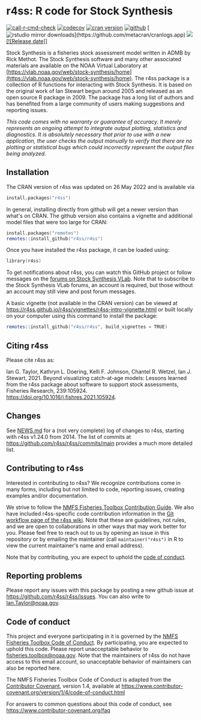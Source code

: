 # r4ss: R code for Stock Synthesis

[![call-r-cmd-check](https://github.com/r4ss/r4ss/actions/workflows/call-r-cmd-check.yml/badge.svg)](https://github.com/r4ss/r4ss/actions/workflows/call-r-cmd-check.yml)
[![codecov](https://codecov.io/gh/r4ss/r4ss/branch/main/graph/badge.svg)](https://app.codecov.io/gh/r4ss/r4ss)
[![cran version](http://www.r-pkg.org/badges/version/r4ss)](https://cran.r-project.org/package=r4ss)
[![github](https://img.shields.io/github/v/release/r4ss/r4ss?color=brightgreen&label=GitHub)](https://github.com/r4ss/r4ss/releases/latest)
[![rstudio mirror downloads](http://cranlogs.r-pkg.org/badges/grand-total/r4ss?)](https://github.com/metacran/cranlogs.app)
[![](https://cranlogs.r-pkg.org/badges/r4ss?color=FFD700)](https://www.r-pkg.org/pkg/r4ss)
[[![Release date]]](https://img.shields.io/github/last-commit/r4ss/r4ss)

Stock Synthesis is a fisheries stock assessment model written in ADMB by
Rick Methot. The Stock Synthesis software and many other associated
materials are available on the NOAA Virtual Laboratory at
[https://vlab.noaa.gov/web/stock-synthesis/home](https://vlab.noaa.gov/web/stock-synthesis/home).
The r4ss package is a collection of R functions for interacting with
Stock Synthesis. It is based on the original work of Ian Stewart begun
around 2005 and released as an open source R package in 2009. The
package has a long list of authors and has benefited from a large
community of users making suggestions and reporting issues.

*This code comes with no warranty or guarantee of accuracy. It merely
represents an ongoing attempt to integrate output plotting, statistics
and diagnostics. It is absolutely necessary that prior to use with a new
application, the user checks the output manually to verify that there
are no plotting or statistical bugs which could incorrectly represent
the output files being analyzed.*

## Installation

The CRAN version of r4ss was updated on 26 May 2022 and is available
via

```S
install.packages("r4ss")
```

In general, installing directly from github will get a newer version
than what's on CRAN. The github version also contains a vignette and
additional model files that were too large for CRAN:

```S
install.packages("remotes")
remotes::install_github("r4ss/r4ss")
```

Once you have installed the r4ss package, it can be loaded using:

```S
library(r4ss)
```

To get notifications about r4ss, you can watch this GitHub project or
follow messages on the [forums on Stock Synthesis
VLab](https://vlab.noaa.gov/web/stock-synthesis/public-forums). Note
that to subscribe to the Stock Synthesis VLab forums, an account is
required, but those without an account may still view and post forum
messages.

A basic vignette (not available in the CRAN version) can be viewed at
<https://r4ss.github.io/r4ss/vignettes/r4ss-intro-vignette.html> or
built locally on your computer using this command to install the
package:

```S
remotes::install_github("r4ss/r4ss", build_vignettes = TRUE)
```

## Citing r4ss

Please cite r4ss as:

Ian G. Taylor, Kathryn L. Doering, Kelli F. Johnson, Chantel R. Wetzel,
Ian J. Stewart, 2021. Beyond visualizing catch-at-age models: Lessons
learned from the r4ss package about software to support stock
assessments, Fisheries Research, 239:105924.
<https://doi.org/10.1016/j.fishres.2021.105924>.

## Changes

See [NEWS.md](https://github.com/r4ss/r4ss/blob/main/NEWS.md) for a (not
very complete) log of changes to r4ss, starting with r4ss v1.24.0 from
2014. The list of commits at <https://github.com/r4ss/r4ss/commits/main>
provides a much more detailed list.

## Contributing to r4ss

Interested in contributing to r4ss? We recognize contributions come in
many forms, including but not limited to code, reporting issues,
creating examples and/or documentation.

We strive to follow the [NMFS Fisheries Toolbox Contribution
Guide](https://github.com/nmfs-fish-tools/Resources/blob/master/CONTRIBUTING.md).
We also have included r4ss-specific code contribution information in the
[Git workflow page of the r4ss
wiki](https://github.com/r4ss/r4ss/wiki/Git-Workflow). Note that these
are guidelines, not rules, and we are open to collaborations in other
ways that may work better for you. Please feel free to reach out to us
by opening an issue in this repository or by emailing the maintainer
(call `maintainer("r4ss")` in R to view the current maintainer's name
and email address).

Note that by contributing, you are expect to uphold the [code of
conduct](#code-of-conduct).

## Reporting problems

Please report any issues with this package by posting a new github issue
at <https://github.com/r4ss/r4ss/issues>. You can also write to
Ian.Taylor@noaa.gov.

## Code of conduct

This project and everyone participating in it is governed by the [NMFS
Fisheries Toolbox Code of
Conduct](https://github.com/nmfs-fish-tools/Resources/blob/master/CODE_OF_CONDUCT.md).
By participating, you are expected to uphold this code. Please report
unacceptable behavior to
[fisheries.toolbox@noaa.gov](mailto:fisheries.toolbox@noaa.gov). Note
that the maintainers of r4ss do not have access to this email account,
so unacceptable behavior of maintainers can also be reported here.

The NMFS Fisheries Toolbox Code of Conduct is adapted from the
[Contributor Covenant][homepage], version 1.4, available at
<https://www.contributor-covenant.org/version/1/4/code-of-conduct.html>

[homepage]: <https://www.contributor-covenant.org>

For answers to common questions about this code of conduct, see
<https://www.contributor-covenant.org/faq>

